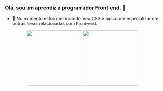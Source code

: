 ### Olá, sou um aprendiz a programador Front-end. 👋

- 🌱 No momento estou melhorando meu CSS e busco me especializar em outras áreas relacionadas com Front-end.

<div align="center">
  <a href="https://github.com/luiz-wendland">
  <img height="180em" src="https://github-readme-stats.vercel.app/api?username=luiz-wendland&show_icons=true&theme=radical&include_all_commits=true&count_private=true"/>
  <img height="180em" src="https://github-readme-stats.vercel.app/api/top-langs/?username=luiz-wendland&layout=compact&langs_count=7&theme=radical"/>
</div>

